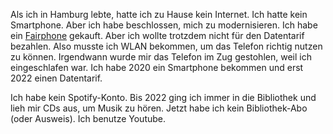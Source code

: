 Als ich in Hamburg lebte, hatte ich zu Hause kein Internet. Ich hatte kein Smartphone. Aber ich habe beschlossen, mich zu modernisieren. Ich habe ein [Fairphone](https://www.fairphone.com/) gekauft. Aber ich wollte trotzdem nicht für den Datentarif bezahlen. Also musste ich WLAN bekommen, um das Telefon richtig nutzen zu können. Irgendwann wurde mir das Telefon im Zug gestohlen, weil ich eingeschlafen war. Ich habe 2020 ein Smartphone bekommen und erst 2022 einen Datentarif. 

Ich habe kein Spotify-Konto. Bis 2022 ging ich immer in die Bibliothek und lieh mir CDs aus, um Musik zu hören. Jetzt habe ich kein Bibliothek-Abo (oder Ausweis). Ich benutze Youtube.
